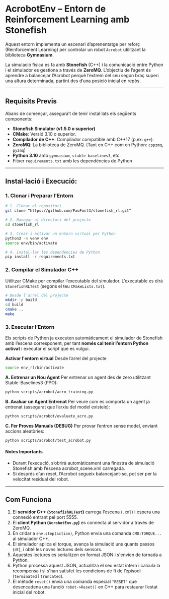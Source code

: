# AcrobotEnv – Entorn de Reinforcement Learning amb Stonefish

Aquest entorn implementa un escenari d’aprenentatge per reforç (Reinforcement Learning) per controlar un robot `Acrobot` utilitzant la biblioteca **Gymnasium**. 

La simulació física es fa amb **Stonefish** (C++) i la comunicació entre Python i el simulador es gestiona a través de **ZeroMQ**.
L’objectiu de l’agent és aprendre a balancejar l’Acrobot perquè l’extrem del seu segon braç superi una altura determinada, partint des d’una posició inicial en repòs. 

---

## Requisits Previs

Abans de començar, assegura’t de tenir instal·lats els següents components:
- **Stonefish Simulator (v1.5.0 o superior)** 
- **CMake**: Versió 3.10 o superior.
- **Compilador de C++**: Compilador compatible amb C++17 (p.ex: `g++`).
- **ZeroMQ**: La biblioteca de ZeroMQ. (Tant en C++ com en Python: `cppzmq`, `pyzmq`)  
- **Python 3.10** amb `gymnasium`, `stable-baselines3`, etc.
- Fitxer `requirements.txt` amb les dependències de Python

---

## Instal·lació i Execució:

### 1. Clonar i Preparar l’Entorn
```bash 
# 1. Clonar el repositori
git clone “https://github.com/PauFont3/stonefish_rl.git”

# 2. Navegar al directori del projecte 
cd stonefish_rl

# 3. Crear i activar un entorn virtual per Python 
python3 -m venv env 
source env/bin/activate 

# 4. Instal·lar les dependències de Python 
pip install -r requirements.txt 
```

### 2. Compilar el Simulador C++ 
Utilitzar CMake per compilar l’executable del simulador. L’executable es dirà `StonefishRLTest` (segons el teu `CMakeLists.txt`). 
```bash 
# Desde l’arrel del projecte
mkdir -p build 
cd build 
cmake .. 
make 
```

### 3. Executar l’Entorn 

Els scripts de Python ja executen automàticament el simulador de Stonefish amb l’escena corresponent, per tant **només cal tenir l’entorn Python activat** i executar el script que es vulgui.

**Activar l'entorn virtual**
Desde l’arrel del projecte
```bash
source env_rl/bin/activate
```

**A. Entrenar un Nou Agent**
Per entrenar un agent des de zero utilitzant Stable-Baselines3 (PPO): 
```bash 
python scripts/acrobot/acro_training.py
``` 

**B. Avaluar un Agent Entrenat**
Per veure com es comporta un agent ja entrenat (assegurat que l’arxiu del model existeix): 
```bash 
python scripts/acrobot/evaluate_acro.py
``` 

**C. Fer Proves Manuals (DEBUG)**
Per provar l’entron sense model, enviant accions aleatòries: 
```bash 
python scripts/acrobot/test_acrobot.py
```

#### Notes Importants
- Durant l’execució, s’obrirà automàticament una finestra de simulació Stonefish amb l’escena acrobot_scene.xml carregada.
- Si després d’un reset, l’Acrobot segueix balancejant-se, pot ser per la velocitat residual del robot.

---

## Com Funciona 
1. El **servidor C++ (`StonefishRLTest`)** carrega l’escena (`.xml`) i espera una connexió entrant pel port 5555.
2. El **client Python (`AcrobotEnv.py`)** es connecta al servidor a través de ZeroMQ.
3. En cridar a `env.step(action)`, Python envia una comanda `CMD:TORQUE...` al simulador C++.
4. El simulador aplica el torque, avança la simulació uns quants passos (`dt`), i obté les noves lectures dels sensors.
5. Aquestes lectures es serialitzen en format JSON i s'envien de tornada a Python.
6. Python processa aquest JSON, actualitza el seu estat intern i calcula la recompensa i si s'han satisfet les condicions de fi de l’episodi (`terminated` i `truncated`).
7. El mètode `reset()` envia una comanda especial `"RESET"` que desencadena una funció `robot->Reset()` en C++ para restaurar l’estat inicial del robot.
